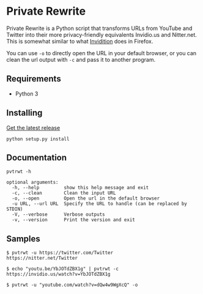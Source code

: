 # Private Rewrite

Private Rewrite is a Python script that transforms URLs from YouTube and Twitter into their more privacy-friendly equivalents Invidio.us and Nitter.net.
This is somewhat similar to what [Invidition](https://addons.mozilla.org/en-US/firefox/addon/invidition/) does in Firefox.

You can use `-o` to directly open the URL in your default browser, or you can clean the url output with `-c` and pass it to another program.

## Requirements

* Python 3

## Installing

[Get the latest release](https://github.com/VeryBadFrags/pvtrwt/releases)

```shell
python setup.py install
```

## Documentation

```shell
pvtrwt -h
```

```
optional arguments:
  -h, --help         show this help message and exit
  -c, --clean        Clean the input URL
  -o, --open         Open the url in the default browser
  -u URL, --url URL  Specify the URL to handle (can be replaced by STDIN)
  -V, --verbose      Verbose outputs
  -v, --version      Print the version and exit
```

## Samples

```shell
$ pvtrwt -u https://twitter.com/Twitter
https://nitter.net/Twitter
```

```shell
$ echo "youtu.be/YbJOTdZBX1g" | pvtrwt -c
https://invidio.us/watch?v=YbJOTdZBX1g
```

```shell
$ pvtrwt -u "youtube.com/watch?v=dQw4w9WgXcQ" -o
```
